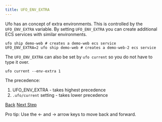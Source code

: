 ```yaml
---
title: UFO_ENV_EXTRA
---
```


Ufo has an concept of extra environments. This is controlled by the `UFO_ENV_EXTRA` variable.  By setting `UFO_ENV_EXTRA` you can create additional ECS services with similar environments.

    ufo ship demo-web # creates a demo-web ecs service
    UFO_ENV_EXTRA=2 ufo ship demo-web # creates a demo-web-2 ecs service

The `UFO_ENV_EXTRA` can also be set by `ufo current` so you do not have to type it over.

    ufo current --env-extra 1

The precedence:

1. UFO_ENV_EXTRA - takes highest precedence
2. `.ufo/current` setting - takes lower precedence

<a id="prev" class="btn btn-basic" href="{% link _docs/params.md %}">Back</a>
<a id="next" class="btn btn-primary" href="{% link _docs/variables.md %}">Next Step</a>
<p class="keyboard-tip">Pro tip: Use the <- and -> arrow keys to move back and forward.</p>
